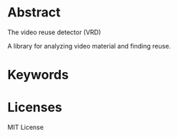 # Abstract
The video reuse detector (VRD)

A library for analyzing video material and finding reuse.


# Keywords


# Licenses
MIT License
